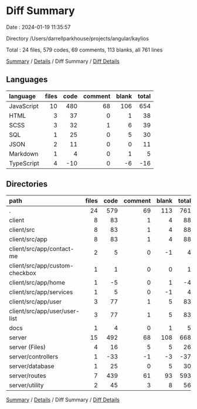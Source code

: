 # Diff Summary

Date : 2024-01-19 11:35:57

Directory /Users/darrellparkhouse/projects/angular/kaylios

Total : 24 files,  579 codes, 69 comments, 113 blanks, all 761 lines

[Summary](results.md) / [Details](details.md) / Diff Summary / [Diff Details](diff-details.md)

## Languages
| language | files | code | comment | blank | total |
| :--- | ---: | ---: | ---: | ---: | ---: |
| JavaScript | 10 | 480 | 68 | 106 | 654 |
| HTML | 3 | 37 | 0 | 1 | 38 |
| SCSS | 3 | 32 | 1 | 6 | 39 |
| SQL | 1 | 25 | 0 | 5 | 30 |
| JSON | 2 | 11 | 0 | 0 | 11 |
| Markdown | 1 | 4 | 0 | 1 | 5 |
| TypeScript | 4 | -10 | 0 | -6 | -16 |

## Directories
| path | files | code | comment | blank | total |
| :--- | ---: | ---: | ---: | ---: | ---: |
| . | 24 | 579 | 69 | 113 | 761 |
| client | 8 | 83 | 1 | 4 | 88 |
| client/src | 8 | 83 | 1 | 4 | 88 |
| client/src/app | 8 | 83 | 1 | 4 | 88 |
| client/src/app/contact-me | 2 | 5 | 0 | -1 | 4 |
| client/src/app/custom-checkbox | 1 | 1 | 0 | 0 | 1 |
| client/src/app/home | 1 | -5 | 0 | 1 | -4 |
| client/src/app/services | 1 | 5 | 0 | -1 | 4 |
| client/src/app/user | 3 | 77 | 1 | 5 | 83 |
| client/src/app/user/user-list | 3 | 77 | 1 | 5 | 83 |
| docs | 1 | 4 | 0 | 1 | 5 |
| server | 15 | 492 | 68 | 108 | 668 |
| server (Files) | 4 | 16 | 5 | 5 | 26 |
| server/controllers | 1 | -33 | -1 | -3 | -37 |
| server/database | 1 | 25 | 0 | 5 | 30 |
| server/routes | 7 | 439 | 61 | 93 | 593 |
| server/utility | 2 | 45 | 3 | 8 | 56 |

[Summary](results.md) / [Details](details.md) / Diff Summary / [Diff Details](diff-details.md)